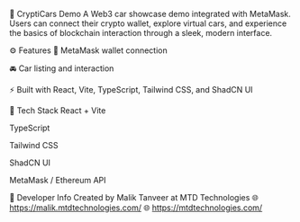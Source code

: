 🚗 CryptiCars Demo
A Web3 car showcase demo integrated with MetaMask. Users can connect their crypto wallet, explore virtual cars, and experience the basics of blockchain interaction through a sleek, modern interface.

⚙️ Features
🔐 MetaMask wallet connection

🚘 Car listing and interaction

⚡ Built with React, Vite, TypeScript, Tailwind CSS, and ShadCN UI

🧪 Tech Stack
React + Vite

TypeScript

Tailwind CSS

ShadCN UI

MetaMask / Ethereum API

💼 Developer Info
Created by Malik Tanveer at MTD Technologies
🌐 https://malik.mtdtechnologies.com/
🌐 https://mtdtechnologies.com/
